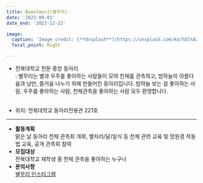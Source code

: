 ```yaml
---
title: Byeolmuri(별무리)
date: '2023-09-01'
date_end: '2023-12-22'

image:
  caption: 'Image credit: [**Unsplash**](https://unsplash.com/ko/%EC%82%AC%EC%A7%84/%EC%95%BC%EA%B0%84%EC%97%90-%EB%82%98%EB%AC%B4%EB%A5%BC-%EB%B3%B4%EB%8A%94-%EB%B2%8C%EB%A0%88%EC%9D%98-%EB%88%88-Jztmx9yqjBw)'
  focal_point: Right

---
```


- 전북대학교 천문 중앙 동아리<br>
: 별무리는 별과 우주를 좋아하는 사람들이 모여 천체를 관측하고, 밤하늘의 아름다움과 낭만, 즐거움 나누기 위해 만들어진 동아리입니다. 밤하늘 보는 걸 좋아하는 사람, 우주를 좋아하는 사람, 천체관측을 좋아하는 사람 모두 환영합니다.<br><br>

- 위치: 전북대학교 동아리전용관 221호

---

- **활동계획**<br>
맑은 날 동아리 천체 관측회 개회, 별자리/달/일식 등 천체 관련 교육 및 망원경 작동법 교육, 공개 관측회 참여
- **모집대상**<br>
전북대학교 재학생 중 천체 관측을 좋아하는 누구나
- **문의사항**<br>
[별무리 인스타그램](https://www.instagram.com/jbnu_byeolmuri)
